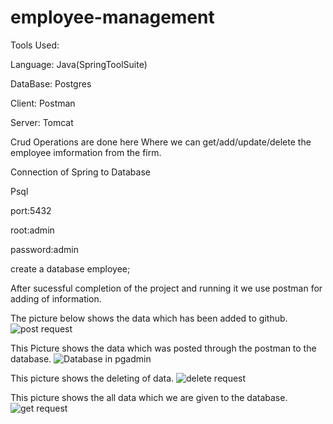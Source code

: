 # employee-management
Tools Used:

Language: Java(SpringToolSuite)

DataBase: Postgres

Client: Postman

Server: Tomcat

 Crud Operations are done here Where we can get/add/update/delete the employee imformation from the firm.
 
 Connection of Spring to Database 
  
  Psql
  
  port:5432
  
  root:admin
  
  password:admin
  
  create a database employee;
  
  
  After sucessful completion of the project and running it we use postman for adding of information.
  
  
  
  
  The picture below shows the data which has been added to github.
  ![post request](https://user-images.githubusercontent.com/98999003/205450339-c88b6995-4756-41cc-9b63-148ecb31ca6f.png)
  
		
		
  This Picture shows the data which was posted through the postman to the database.
![Database in pgadmin](https://user-images.githubusercontent.com/98999003/205450341-98791434-0bee-4c9e-860a-f4c08181b9d0.png)



This picture shows the deleting of data.
![delete request](https://user-images.githubusercontent.com/98999003/205450342-84e70ca1-e220-4178-92b4-c1771a50050f.png)



This picture shows the all data which we are given to the database.
![get request](https://user-images.githubusercontent.com/98999003/205450343-4dfc0891-83ea-49eb-a3d7-2034f6e4ecd2.png)
